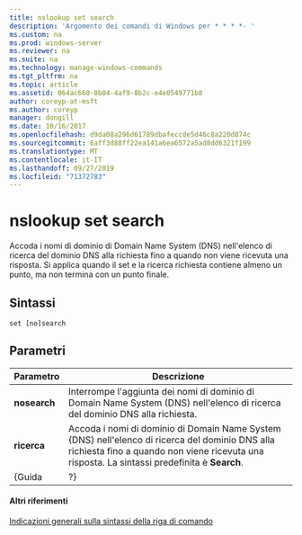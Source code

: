 ```yaml
---
title: nslookup set search
description: 'Argomento dei comandi di Windows per * * * *- '
ms.custom: na
ms.prod: windows-server
ms.reviewer: na
ms.suite: na
ms.technology: manage-windows-commands
ms.tgt_pltfrm: na
ms.topic: article
ms.assetid: 064ac660-8b04-4af9-8b2c-e4e0549771b8
author: coreyp-at-msft
ms.author: coreyp
manager: dongill
ms.date: 10/16/2017
ms.openlocfilehash: d9da08a296d61789dbafeccde5d46c8a220d874c
ms.sourcegitcommit: 6aff3d88ff22ea141a6ea6572a5ad8dd6321f199
ms.translationtype: MT
ms.contentlocale: it-IT
ms.lasthandoff: 09/27/2019
ms.locfileid: "71372783"
---
```

# <a name="nslookup-set-search"></a>nslookup set search



Accoda i nomi di dominio di Domain Name System (DNS) nell'elenco di ricerca del dominio DNS alla richiesta fino a quando non viene ricevuta una risposta. Si applica quando il set e la ricerca richiesta contiene almeno un punto, ma non termina con un punto finale.

## <a name="syntax"></a>Sintassi

```
set [no]search
```

## <a name="parameters"></a>Parametri

|  Parametro   |                                                                          Descrizione                                                                          |
|--------------|---------------------------------------------------------------------------------------------------------------------------------------------------------------|
| **nosearch** |                            Interrompe l'aggiunta dei nomi di dominio di Domain Name System (DNS) nell'elenco di ricerca del dominio DNS alla richiesta.                            |
|  **ricerca**  | Accoda i nomi di dominio di Domain Name System (DNS) nell'elenco di ricerca del dominio DNS alla richiesta fino a quando non viene ricevuta una risposta. La sintassi predefinita è **Search**. |
|    {Guida     |                                                                              ?}                                                                               |

#### <a name="additional-references"></a>Altri riferimenti

[Indicazioni generali sulla sintassi della riga di comando](command-line-syntax-key.md)